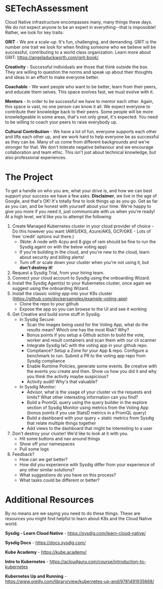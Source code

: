 # SETechAssessment

Cloud Native infrastructure encompasses many, many things these days. We do not expect anyone to be an expert in everything--that is impossible! Rather, we look for key traits:

**GRIT** - We are a scale-up. It's fun, challenging, and demanding. GRIT is the number one trait we look for when finding someone who we believe will be successful, contributing to a world class organization.  Learn more about GRIT: https://angeladuckworth.com/grit-book/

**Creativity** - Successful individuals are those that think outside the box. They are willing to question the norms and speak up about their thoughts and ideas in an effort to make everyone better.

**Coachable** - We want people who want to be better, learn from their peers, and educate them selves. This space evolves fast, we must evolve with it.

**Mentors** - In order to be successful we have to mentor each other. Again, this space is vast, no one person can know it all. We expect everyone to contribute their knowledge back to their peers. Some people will be more knowledgeable in some areas, that's not only great, it's expected. You need to be willing to coach your peers to raise everybody up.

**Cultural Contribution** - We have a lot of fun, everyone supports each other and lifts each other up, and we work hard to help everyone be as successful as they can be. Many of us come from different backgrounds and we're stronger for that. We don't tolerate negative behaviour and we encourage collaboration and team ethic. This isn't just about technical knowledge, but also professional experiences.

# The Project

To get a handle on who you are, what your drive is, and how we can best support your success we have a few asks.  **Disclaimer**, we live in the age of Google, and that's OK! It's totally fine to look things up as you go. Get as far as you can, and be honest with yourself about your time. We're happy to give you more if you need it, just communicate with us when you're ready! At a high level, we'd like you to attempt the following:

1. Create Managed Kubernetes cluster in your cloud provider of choice - Do this however you want (AWS/EKS, Azure/AKS, GCP/GKE - Lots of free 'credit' options out there.)
    - (Note: A node with 4cpu and 8 gigs of ram should be fine to run the Sysdig agent on with the below voting app)
    - If you're building in the cloud, and you're new to the cloud, learn about security and billing alerts!
    - Turn off or scale down your cluster when you're not using it, but **don't destroy it!**
3. Request a Sysdig Trial, from your hiring team.
4. Connect your cloud account to Sysdig using the onboarding Wizard.
5. Install the Sysdig Agent(s) to your Kubernetes cluster, once again we suggest using the onboarding Wizard.
6. Install the classic *voting app* into your K8s cluster (https://github.com/dockersamples/example-voting-app)
    - Clone the repo to your github
    - Expose the app so you can browse to the UI and see it working
7. Get Creative and build some stuff in Sysdig.
    - In Sysdig Secure:
        - Scan the images being used for the Voting App, what do the results mean? Which one has the most Risk? Why?
        - Bonus points if you setup a Github action to build the vote, worker and result containers and scan them with our cli scanner
        - Integrate Sysdig IaC with the voting app in your github repo.
        - Compliance? Setup a Zone for your App & repo. Configure a benchmark to run. Submit a PR to the voting app repo from Sysdig compliance 
        - Enable Runtime Policies, generate some events. Be creative with the events you create and then. Show us how you did it and why you think the activity maybe suspicious?
        - Activity audit! Why's that valuable?
    - In Sysdig Monitor:
        - Advisor, what is the usage of your cluster vs the requests and limits? What other interesting information can you find?
        - Build a PromQL query using the query builder in the explore section of Sysdig Monitor using metrics from the Voting App (bonus points if you use StatsD metrics in a PromQL query)
        - Build a dashboard with your query + static metrics from Sysdig that relate multiple things together
        - Add views to the dashboard that might be interesting to a user
8. Don't destroy your cluster! We'd like to look at it with you.
    - Hit some buttons and nav around things
    - Show off your namespaces
    - Pull some logs
9. Feedback? 
    - How can we get better? 
    - How did you experience with Sysdig differ from your experience of any other similar solutions?
    - What suggestions do you have on this process? 
    - What tasks could be different or better?

# Additional Resources

By no means are we saying you need to do these things. These are resources you might find helpful to learn about K8s and the Cloud Native world.

**Sysdig - Learn Cloud Native** - https://sysdig.com/learn-cloud-native/

**Sysdig Docs** - https://docs.sysdig.com/

**Kube Academy** - https://kube.academy/

**Intro to Kubernetes** - https://acloudguru.com/course/introduction-to-kubernetes

**Kubernetes Up and Running** - https://www.oreilly.com/library/view/kubernetes-up-and/9781491935668/
